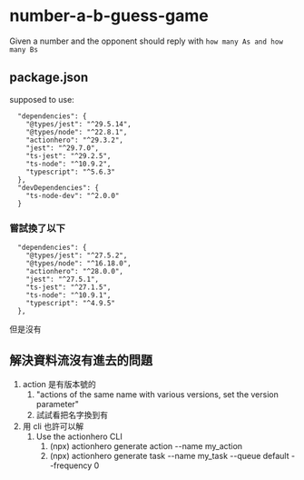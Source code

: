 # number-a-b-guess-game
Given a number and the opponent should reply with `how many As and how many Bs`


## package.json
supposed to use:
```
  "dependencies": {
    "@types/jest": "^29.5.14",
    "@types/node": "^22.8.1",
    "actionhero": "^29.3.2",
    "jest": "^29.7.0",
    "ts-jest": "^29.2.5",
    "ts-node": "^10.9.2",
    "typescript": "^5.6.3"
  },
  "devDependencies": {
    "ts-node-dev": "^2.0.0"
  }

```

### 嘗試換了以下
```
  "dependencies": {
    "@types/jest": "^27.5.2",
    "@types/node": "^16.18.0",
    "actionhero": "^28.0.0",
    "jest": "^27.5.1",
    "ts-jest": "^27.1.5",
    "ts-node": "^10.9.1",
    "typescript": "^4.9.5"
  },
```
但是沒有


## 解決資料流沒有進去的問題
1. action 是有版本號的
   1. "actions of the same name with various versions, set the version parameter"
   2. 試試看把名字換到有
2. 用 cli 也許可以解
   1. Use the actionhero CLI
      1. (npx) actionhero generate action --name my_action
      2. (npx) actionhero generate task --name my_task --queue default --frequency 0




